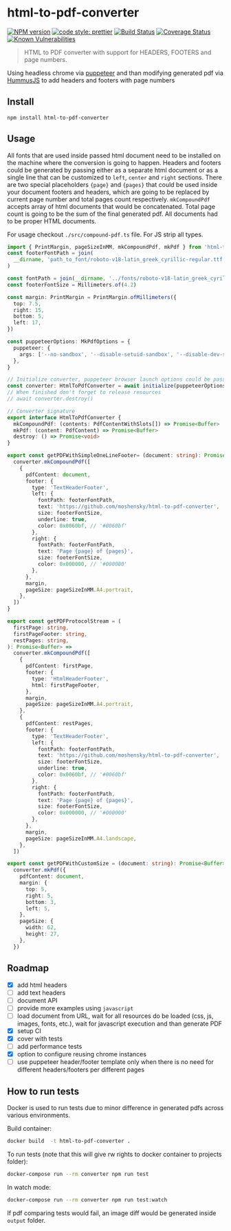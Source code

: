 # html-to-pdf-converter

[![NPM version][npm-badge-url]][npm-url]
[![code style: prettier][prettier-badge-url]][prettier-url]
[![Build Status][travis-ci-badge-url]][travis-ci-url]
[![Coverage Status][coveralls-badge-url]][coveralls-url]
[![Known Vulnerabilities][snyk-badge-url]][snyk-url]

> HTML to PDF converter with support for HEADERS, FOOTERS and page numbers.

Using headless chrome via [puppeteer](https://github.com/GoogleChrome/puppeteer) and than modifying generated pdf via [HummusJS](https://github.com/galkahana/HummusJS) to add headers and footers with page numbers

## Install

```shell
npm install html-to-pdf-converter
```

## Usage

All fonts that are used inside passed html document need to be installed on the machine where the conversion is going to happen.
Headers and footers could be generated by passing either as a separate html document or as a single line that can be customized to `left`, `center` and `right` sections.
There are two special placeholders `{page}` and `{pages}` that could be used inside your document footers and headers, which are going to be replaced by current page number and total pages count respectively.
`mkCompoundPdf` accepts array of html documents that would be concatenated. Total page count is going to be the sum of the final generated pdf.
All documents had to be proper HTML documents.

For usage checkout `./src/compound-pdf.ts` file. For JS strip all types.

```ts
import { PrintMargin, pageSizeInMM, mkCompoundPdf, mkPdf } from 'html-to-pdf-converter'
const footerFontPath = join(
  __dirname, 'path_to_font/roboto-v18-latin_greek_cyrillic-regular.ttf',
)

const fontPath = join(__dirname, '../fonts/roboto-v18-latin_greek_cyrillic-regular.ttf')
const footerFontSize = Millimeters.of(4.2)

const margin: PrintMargin = PrintMargin.ofMillimeters({
  top: 7.5,
  right: 15,
  bottom: 5,
  left: 17,
})

const puppeteerOptions: MkPdfOptions = {
  puppeteer: {
    args: ['--no-sandbox', '--disable-setuid-sandbox', '--disable-dev-shm-usage'],
  },
}

// Initialize converter, puppeteer browser launch options could be passed in
const converter: HtmlToPdfConverter = await initialize(puppeteerOptions)
// When finished don't forget to release resources
// await converter.destroy()

// Converter signature
export interface HtmlToPdfConverter {
  mkCompoundPdf: (contents: PdfContentWithSlots[]) => Promise<Buffer>
  mkPdf: (content: PdfContent) => Promise<Buffer>
  destroy: () => Promise<void>
}

export const getPDFWithSimpleOneLineFooter= (document: string): Promise<Buffer> => {
  converter.mkCompoundPdf([
    {
      pdfContent: document,
      footer: {
        type: 'TextHeaderFooter',
        left: {
          fontPath: footerFontPath,
          text: 'https://github.com/moshensky/html-to-pdf-converter',
          size: footerFontSize,
          underline: true,
          color: 0x0060bf, // '#0060bf'
        },
        right: {
          fontPath: footerFontPath,
          text: 'Page {page} of {pages}',
          size: footerFontSize,
          color: 0x000000, // '#000000'
        },
      },
      margin,
      pageSize: pageSizeInMM.A4.portrait,
    },
  ])
}

export const getPDFProtocolStream = (
  firstPage: string,
  firstPageFooter: string,
  restPages: string,
): Promise<Buffer> =>
  converter.mkCompoundPdf([
    {
      pdfContent: firstPage,
      footer: {
        type: 'HtmlHeaderFooter',
        html: firstPageFooter,
      },
      margin,
      pageSize: pageSizeInMM.A4.portrait,
    },
    {
      pdfContent: restPages,
      footer: {
        type: 'TextHeaderFooter',
        left: {
          fontPath: footerFontPath,
          text: 'https://github.com/moshensky/html-to-pdf-converter',
          size: footerFontSize,
          underline: true,
          color: 0x0060bf, // '#0060bf'
        },
        right: {
          fontPath: footerFontPath,
          text: 'Page {page} of {pages}',
          size: footerFontSize,
          color: 0x000000, // '#000000'
        },
      },
      margin,
      pageSize: pageSizeInMM.A4.landscape,
    },
  ])

export const getPDFWithCustomSize = (document: string): Promise<Buffer> =>
  converter.mkPdf({
    pdfContent: document,
    margin: {
      top: 5,
      right: 5,
      bottom: 3,
      left: 5,
    },
    pageSize: {
      width: 62,
      height: 27,
    },
  })
```

## Roadmap

- [x] add html headers
- [ ] add text headers
- [ ] document API
- [ ] provide more examples using `javascript`
- [ ] load document from URL, wait for all resources do be loaded (css, js, images, fonts, etc.), wait for javascript execution and than generate PDF
- [x] setup CI
- [x] cover with tests
- [ ] add performance tests
- [x] option to configure reusing chrome instances
- [ ] use puppeteer header/footer template only when there is no need for different headers/footers per different pages

## How to run tests

Docker is used to run tests due to minor difference in generated pdfs across various environments.

Build container:

```bash
docker build  -t html-to-pdf-converter .
```

To run tests (note that this will give rw rights to docker container to projects folder):

```bash
docker-compose run --rm converter npm run test
```

In watch mode:

```bash
docker-compose run --rm converter npm run test:watch
```

If pdf comparing tests would fail, an image diff would be generated inside `output` folder.

[npm-url]: https://www.npmjs.com/package/html-to-pdf-converter
[npm-badge-url]: https://img.shields.io/npm/v/html-to-pdf-converter.svg
[prettier-url]: https://github.com/prettier/prettier
[prettier-badge-url]: https://img.shields.io/badge/code_style-prettier-ff69b4.svg
[travis-ci-url]: https://travis-ci.org/moshensky/html-to-pdf-converter
[travis-ci-badge-url]: https://travis-ci.org/moshensky/html-to-pdf-converter.svg?branch=master
[coveralls-badge-url]: https://coveralls.io/repos/github/moshensky/html-to-pdf-converter/badge.svg?branch=master
[coveralls-url]: https://coveralls.io/github/moshensky/html-to-pdf-converter?branch=master
[snyk-badge-url]: https://snyk.io/test/github/moshensky/html-to-pdf-converter/badge.svg?targetFile=package.json
[snyk-url]: https://snyk.io/test/github/moshensky/html-to-pdf-converter?targetFile=package.json
